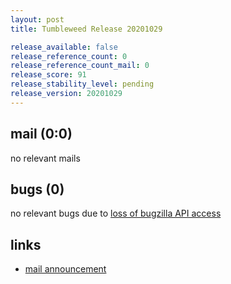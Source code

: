 ```yaml
---
layout: post
title: Tumbleweed Release 20201029

release_available: false
release_reference_count: 0
release_reference_count_mail: 0
release_score: 91
release_stability_level: pending
release_version: 20201029
---
```


## mail (0:0)

no relevant mails

## bugs (0)

<!--more-->

no relevant bugs due to [loss of bugzilla API access](https://bugzilla.opensuse.org/show_bug.cgi?id=1157722)



## links

- [mail announcement](https://lists.opensuse.org/opensuse-factory/2020-10/msg00337.html)
